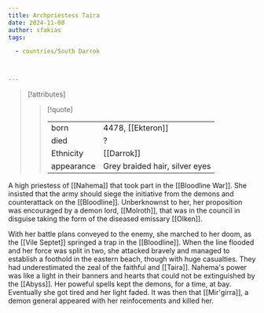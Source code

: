 ```yaml
---
title: Archpriestess Taira
date: 2024-11-08
author: sfakias
tags:

  - countries/South Darrok



---
```

> [!attributes]
> 
> > [!quote]
> >
> > | | |
> > | --- | --- |
> > | born | 4478, [[Ekteron]] |
> > | died | ? |
> > | Ethnicity | [[Darrok]] |
> > | appearance | Grey braided hair, silver eyes |

A high priestess of [[Nahema]] that took part in the [[Bloodline War]]. She insisted that the army should siege the initiative from the demons and counterattack on the [[Bloodline]]. Unberknownst to her, her proposition was encouraged by a demon lord, [[Molroth]], that was in the council in disguise taking the form of the diseased emissary [[Olken]].

With her battle plans conveyed to the enemy, she marched to her doom, as the [[Vile Septet]] springed a trap in the [[Bloodline]]. When the line flooded and her force was split in two, she attacked bravely and managed to establish a foothold in the eastern beach, though with huge casualties. They had underestimated the zeal of the faithful and [[Taira]]. Nahema's power was like a light in their banners and hearts that could not be extinguished by the [[Abyss]]. Her poweful spells kept the demons, for a time, at bay. Eventually she got tired and her light faded. It was then that [[Mir'girra]], a demon general appeared with her reinfocements and killed her.